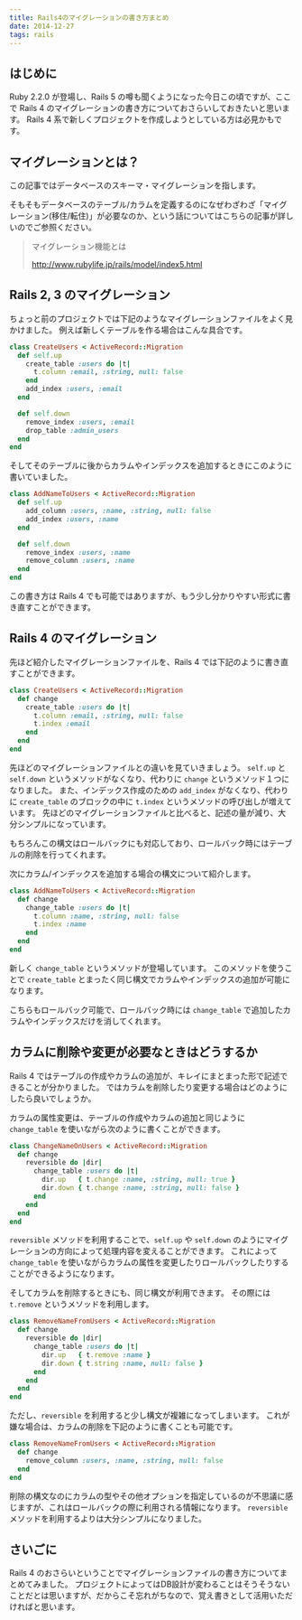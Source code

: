 ```yaml
---
title: Rails4のマイグレーションの書き方まとめ
date: 2014-12-27
tags: rails
---
```


## はじめに

Ruby 2.2.0 が登場し、Rails 5 の噂も聞くようになった今日この頃ですが、ここで Rails 4 のマイグレーションの書き方についておさらいしておきたいと思います。
Rails 4 系で新しくプロジェクトを作成しようとしている方は必見かもです。


## マイグレーションとは？

この記事ではデータベースのスキーマ・マイグレーションを指します。

そもそもデータベースのテーブル/カラムを定義するのになぜわざわざ「マイグレーション(移住/転住)」が必要なのか、という話についてはこちらの記事が詳しいのでご参照ください。
>
> マイグレーション機能とは
>
> <a href="http://www.rubylife.jp/rails/model/index5.html" target="_blank">http://www.rubylife.jp/rails/model/index5.html</a>
>


## Rails 2, 3 のマイグレーション

ちょっと前のプロジェクトでは下記のようなマイグレーションファイルをよく見かけました。
例えば新しくテーブルを作る場合はこんな具合です。

```ruby
class CreateUsers < ActiveRecord::Migration
  def self.up
    create_table :users do |t|
      t.column :email, :string, null: false
    end
    add_index :users, :email
  end

  def self.down
    remove_index :users, :email
    drop_table :admin_users
  end
end
```

そしてそのテーブルに後からカラムやインデックスを追加するときにこのように書いていました。

```ruby
class AddNameToUsers < ActiveRecord::Migration
  def self.up
    add_column :users, :name, :string, null: false
    add_index :users, :name
  end

  def self.down
    remove_index :users, :name
    remove_column :users, :name
  end
end
```

この書き方は Rails 4 でも可能ではありますが、もう少し分かりやすい形式に書き直すことができます。


## Rails 4 のマイグレーション

先ほど紹介したマイグレーションファイルを、Rails 4 では下記のように書き直すことができます。

```ruby
class CreateUsers < ActiveRecord::Migration
  def change
    create_table :users do |t|
      t.column :email, :string, null: false
      t.index :email
    end
  end
end
```

先ほどのマイグレーションファイルとの違いを見ていきましょう。
`self.up` と `self.down` というメソッドがなくなり、代わりに `change` というメソッド１つになりました。
また、インデックス作成のための `add_index` がなくなり、代わりに `create_table` のブロックの中に `t.index` というメソッドの呼び出しが増えています。
先ほどのマイグレーションファイルと比べると、記述の量が減り、大分シンプルになっています。

もちろんこの構文はロールバックにも対応しており、ロールバック時にはテーブルの削除を行ってくれます。

次にカラム/インデックスを追加する場合の構文について紹介します。

```ruby
class AddNameToUsers < ActiveRecord::Migration
  def change
    change_table :users do |t|
      t.column :name, :string, null: false
      t.index :name
    end
  end
end
```

新しく `change_table` というメソッドが登場しています。
このメソッドを使うことで `create_table` とまったく同じ構文でカラムやインデックスの追加が可能になります。

こちらもロールバック可能で、ロールバック時には `change_table` で追加したカラムやインデックスだけを消してくれます。


## カラムに削除や変更が必要なときはどうするか

Rails 4 ではテーブルの作成やカラムの追加が、キレイにまとまった形で記述できることが分かりました。
ではカラムを削除したり変更する場合はどのようにしたら良いでしょうか。

カラムの属性変更は、テーブルの作成やカラムの追加と同じように `change_table` を使いながら次のように書くことができます。

```ruby
class ChangeNameOnUsers < ActiveRecord::Migration
  def change
    reversible do |dir|
      change_table :users do |t|
        dir.up   { t.change :name, :string, null: true }
        dir.down { t.change :name, :string, null: false }
      end
    end
  end
end
```

`reversible` メソッドを利用することで、`self.up` や `self.down` のようにマイグレーションの方向によって処理内容を変えることができます。
これによって `change_table` を使いながらカラムの属性を変更したりロールバックしたりすることができるようになります。

そしてカラムを削除するときにも、同じ構文が利用できます。
その際には `t.remove` というメソッドを利用します。

```ruby
class RemoveNameFromUsers < ActiveRecord::Migration
  def change
    reversible do |dir|
      change_table :users do |t|
        dir.up   { t.remove :name }
        dir.down { t.string :name, null: false }
      end
    end
  end
end
```

ただし、`reversible` を利用すると少し構文が複雑になってしまいます。
これが嫌な場合は、カラムの削除を下記のように書くことも可能です。

```ruby
class RemoveNameFromUsers < ActiveRecord::Migration
  def change
    remove_column :users, :name, :string, null: false
  end
end
```

削除の構文なのにカラムの型やその他オプションを指定しているのが不思議に感じますが、これはロールバックの際に利用される情報になります。
`reversible` メソッドを利用するよりは大分シンプルになりました。


## さいごに

Rails 4 のおさらいということでマイグレーションファイルの書き方についてまとめてみました。
プロジェクトによってはDB設計が変わることはそうそうないことだとは思いますが、だからこそ忘れがちなので、覚え書きとして活用いただければと思います。
